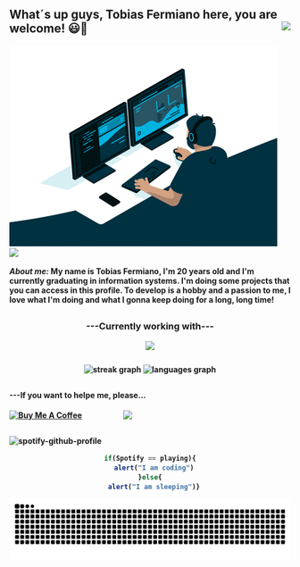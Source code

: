 

<div>
  <h2 align="left">What´s up guys, Tobias Fermiano here, you are welcome! 😃🖖
      <img src="https://visitor-badge.laobi.icu/badge?page_id=Tobias-Fermiano.Tobias-Fermiano&left_color=grey&right_color=black&left_text=Visitors" align="right"/>
  </h2>
</div> 

<img src="Gif.gif" alt="Looping">

<div align="left">
  <img src="https://github-profile-trophy.vercel.app/?username=Tobias-Fermiano&column=6&rank=A,B,C,SSS,SS,S,AAA,AA">
</div>

<b>
  <p>
    <i>About me:</i>
      My name is Tobias Fermiano, I'm 20 years old and I'm currently graduating in information systems. 
      I'm doing some projects that you can access in this profile. To develop is a hobby and a passion to me, I love what I'm doing and what I gonna keep doing for a long, long time!
  </p>
<b/>
  
##

<b><h3 align="center" style>---Currently working with---</h3></b>
<p align="center">
  <a href="https://skillicons.dev">
    <img src="https://skillicons.dev/icons?i=git,html,css,java,spring,eclipse,idea,postgres,mysql">
  </a>
</p>

###

<div align="center">
  <img src="https://streak-stats.demolab.com?user=Tobias-Fermiano&locale=en&mode=daily&theme=gotham&hide_border=true&border_radius=7&order=3" height="155" alt="streak graph"  />
  <img src="https://github-readme-stats.vercel.app/api/top-langs?username=Tobias-Fermiano&locale=en&hide_title=false&layout=compact&card_width=320&langs_count=5&theme=gotham&hide_border=true&order=2" height="155" alt="languages graph"  />
</div>

###


##

<div> 
  <h4>---If you want to helpe me, please...</h4>
    <a href="https://www.buymeacoffee.com/tobiasfermx" target="_blank"><img src="https://cdn.buymeacoffee.com/buttons/v2/default-red.png" alt="Buy Me A Coffee" width="150"></a>
    <img src="https://raw.githubusercontent.com/MicaelliMedeiros/micaellimedeiros/master/image/computer-illustration.png" width="300px" align="right">
</div>
    
##

![spotify-github-profile](https://spotify-github-profile.kittinanx.com/api/view.svg?uid=21oz6ckox3pv7rlnyr6my5tzi&redirect=true][https://spotify-github-profile.kittinanx.com/api/view.svg?uid=21oz6ckox3pv7rlnyr6my5tzi&cover_image=true&theme=novatorem&show_offline=true&background_color=000000&interchange=false&bar_color=03ab03&bar_color_cover=false)

<div align="center">

```javascript
if(Spotify == playing){
  alert("I am coding")
}else{
  alert("I am sleeping")}
```

![Snake animation](https://github.com/Tobias-Fermiano/Tobias-Fermiano/blob/output/github-contribution-grid-snake.svg) 
</div>
